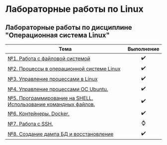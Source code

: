# Лабораторные работы по Linux
## Лабораторные работы по дисциплине "Операционная система Linux"
| Тема | Выполнение |
| --------|---------|
| [№1. Работа с файловой системой](https://github.com/vitaliynester/linux_labs/tree/main/lab1) |<div style="text-align:center">✔️</div>||
| [№2. Процессы в операционной системе Linux](https://github.com/vitaliynester/linux_labs/tree/main/lab2) |<div style="text-align:center">✔️</div>|| 
| [№3. Управление процессами в Linux](https://github.com/vitaliynester/linux_labs/tree/main/lab3) |<div style="text-align:center">✔️</div>|| 
| [№4. Управление процессами ОС Ubuntu.](https://github.com/vitaliynester/linux_labs/tree/main/lab4) |<div style="text-align:center">✔️</div>||  
| [№5. Программирование на SHELL. Использование командных файлов.](https://github.com/vitaliynester/linux_labs/tree/main/lab5) |<div style="text-align:center">✔️</div>||  
| [№6. Контейнеры. Docker.](https://github.com/vitaliynester/linux_labs/tree/main/lab6) |<div style="text-align:center">✔️</div>||  
| [№7. Работа с SSH.](https://github.com/vitaliynester/linux_labs/tree/main/lab7) |<div style="text-align:center">⌚</div>||  
| [№8. Создание дампа БД и восстановление](https://github.com/vitaliynester/linux_labs/tree/main/lab8) |<div style="text-align:center">✔️</div>||  
